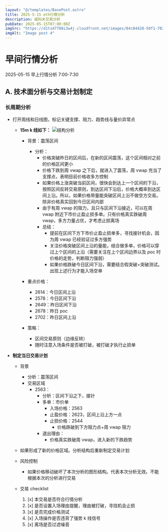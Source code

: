 ```yaml
---
layout: "@/templates/BasePost.astro"
title: 2025-5-15 eth行情分析
description: 威科夫交易分析
pubDate: 2025-05-15T07:00:00Z
imgSrc: "https://d1txd7788i3w4j.cloudfront.net/images/84c84428-50f1-7025-b778-548a97e9da87/2025-05-14/1747264595816-eth-15m.jpg"
imgAlt: "Image post 4"
---
```


# 早间行情分析

2025-05-15 早上行情分析 7:00-7:30

## A. 技术面分析与交易计划制定

### 长周期分析

- 打开周线和日线图，标记关键支撑、阻力、趋势线与量价异常点

  - **15m k 线如下：**
    ![结构分析](https://d1txd7788i3w4j.cloudfront.net/images/84c84428-50f1-7025-b778-548a97e9da87/2025-05-14/1747264595816-eth-15m.jpg)

    - 背景：震荡区间
      - 分析：
        - 价格突破昨日的区间后，在新的区间震荡，这个区间相对之前的价格区间更小
        - 价格下跌到周 vwap 之下后，就进入了震荡，周 vwap 充当了支撑点，表明目前价格收多方控制
        - 如果价格上涨突破当前区间，很快会到达上一个区间的下沿，按照区间反转交易原则，到达区间下沿后，价格大概率到达区间上沿。所以，如果价格带量能突破区间上沿不做空方交易。除非价格真实回到今日区间内部
        - 由于有周 vwap 的阻力，且只与区间下沿接近，可以在周 vwap 附近下市价止盈止损多单。只有价格真实跌破周 vwap，多方力量占优，才考虑止损离场
        - 总结：
          - 提前在区间下方下市价止盈止损单多，寻找接针机会，因为周 vwap 已经验证过多方强势
          - 关注价格突破区间上沿的量能，结合做多单，价格可以穿过上个区间的上沿（需要关注在上个区间边界以及 poc 时价格的走势，判断阻力强弱）
          - 如果价格跌破今日区间下沿，需要结合假突破+突破测试。出现上述行为才能入场空单
    - 重点价格：

      - 2614：今日区间上沿
      - 2578：今日区间下沿
      - 2649：昨日区间下沿
      - 2678：昨日 poc
      - 2702：昨日区间上沿

    - 策略：
      - 区间交易原则（边缘反转）
      - 随时注意入场条件是否被打破，被打破才执行止损单

- **制定当日交易计划**

  - 背景
    - 分析：震荡区间
    - 交易区域
      - 2563：
        - 分析：区间下沿之下，接针
        - 多单：市价单
          - 入场价格：2563
          - 止盈价格：2623，区间上沿上方一点
          - 止损价格：2544
            - 价格跌破到下方阻力点+周 vwap 阻力
        - 退出理由：
          - 价格真实跌破周 vwap，进入新的下跌趋势
  - 如果形成了新的价格区域。分析结构后重新制定交易计划

  - 风险控制
    - 如果价格移动破坏了本次分析的图形结构。代表本次分析无效。不能根据本次的分析进行交易
  - 交易 checklist

    1. [x] 本交易是否符合行情分析
    2. [x] 是否设置入场理由提醒，理由被打破，寻找机会止损
    3. [x] 是否完成价格测试
    4. [x] 入场操作是否违背了强势 k 线信号
    5. [x] 离场是否过滤噪音
